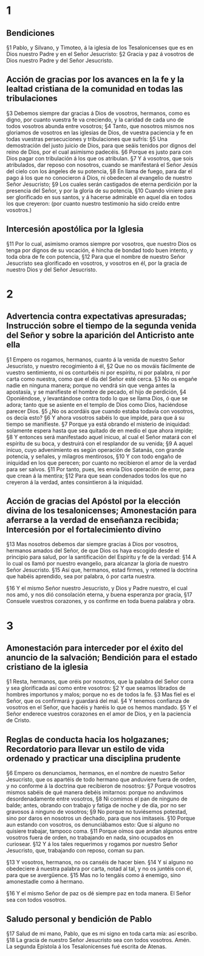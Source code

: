 # 1 
## Bendiciones
§1 Pablo, y Silvano, y Timoteo, á la iglesia de los Tesalonicenses que es en Dios nuestro Padre y en el Señor Jesucristo: §2 Gracia y paz á vosotros de Dios nuestro Padre y del Señor Jesucristo.

## Acción de gracias por los avances en la fe y la lealtad cristiana de la comunidad en todas las tribulaciones
§3 Debemos siempre dar gracias á Dios de vosotros, hermanos, como es digno, por cuanto vuestra fe va creciendo, y la caridad de cada uno de todos vosotros abunda entre vosotros; §4 Tanto, que nosotros mismos nos gloriamos de vosotros en las iglesias de Dios, de vuestra paciencia y fe en todas vuestras persecuciones y tribulaciones que sufrís: §5 Una demostración del justo juicio de Dios, para que seáis tenidos por dignos del reino de Dios, por el cual asimismo padecéis. §6 Porque es justo para con Dios pagar con tribulación á los que os atribulan. §7 Y á vosotros, que sois atribulados, dar reposo con nosotros, cuando se manifestará el Señor Jesús del cielo con los ángeles de su potencia, §8 En llama de fuego, para dar el pago á los que no conocieron á Dios, ni obedecen al evangelio de nuestro Señor Jesucristo; §9 Los cuales serán castigados de eterna perdición por la presencia del Señor, y por la gloria de su potencia, §10 Cuando viniere para ser glorificado en sus santos, y á hacerse admirable en aquel día en todos los que creyeron: (por cuanto nuestro testimonio ha sido creído entre vosotros.)

## Intercesión apostólica por la Iglesia
§11 Por lo cual, asimismo oramos siempre por vosotros, que nuestro Dios os tenga por dignos de su vocación, é hincha de bondad todo buen intento, y toda obra de fe con potencia, §12 Para que el nombre de nuestro Señor Jesucristo sea glorificado en vosotros, y vosotros en él, por la gracia de nuestro Dios y del Señor Jesucristo. 

# 2 
## Advertencia contra expectativas apresuradas; Instrucción sobre el tiempo de la segunda venida del Señor y sobre la aparición del Anticristo ante ella
§1 Empero os rogamos, hermanos, cuanto á la venida de nuestro Señor Jesucristo, y nuestro recogimiento á él, §2 Que no os mováis fácilmente de vuestro sentimiento, ni os conturbéis ni por espíritu, ni por palabra, ni por carta como nuestra, como que el día del Señor esté cerca. §3 No os engañe nadie en ninguna manera; porque no vendrá sin que venga antes la apostasía, y se manifieste el hombre de pecado, el hijo de perdición, §4 Oponiéndose, y levantándose contra todo lo que se llama Dios, ó que se adora; tanto que se asiente en el templo de Dios como Dios, haciéndose parecer Dios. §5 ¿No os acordáis que cuando estaba todavía con vosotros, os decía esto? §6 Y ahora vosotros sabéis lo que impide, para que á su tiempo se manifieste. §7 Porque ya está obrando el misterio de iniquidad: solamente espera hasta que sea quitado de en medio el que ahora impide; §8 Y entonces será manifestado aquel inicuo, al cual el Señor matará con el espíritu de su boca, y destruirá con el resplandor de su venida; §9 A aquel inicuo, cuyo advenimiento es según operación de Satanás, con grande potencia, y señales, y milagros mentirosos, §10 Y con todo engaño de iniquidad en los que perecen; por cuanto no recibieron el amor de la verdad para ser salvos. §11 Por tanto, pues, les envía Dios operación de error, para que crean á la mentira; §12 Para que sean condenados todos los que no creyeron á la verdad, antes consintieron á la iniquidad.

## Acción de gracias del Apóstol por la elección divina de los tesalonicenses; Amonestación para aferrarse a la verdad de enseñanza recibida; Intercesión por el fortalecimiento divino
§13 Mas nosotros debemos dar siempre gracias á Dios por vosotros, hermanos amados del Señor, de que Dios os haya escogido desde el principio para salud, por la santificación del Espíritu y fe de la verdad: §14 A lo cual os llamó por nuestro evangelio, para alcanzar la gloria de nuestro Señor Jesucristo. §15 Así que, hermanos, estad firmes, y retened la doctrina que habéis aprendido, sea por palabra, ó por carta nuestra.

§16 Y el mismo Señor nuestro Jesucristo, y Dios y Padre nuestro, el cual nos amó, y nos dió consolación eterna, y buena esperanza por gracia, §17 Consuele vuestros corazones, y os confirme en toda buena palabra y obra. 

# 3 
## Amonestación para interceder por el éxito del anuncio de la salvación; Bendición para el estado cristiano de la iglesia
§1 Resta, hermanos, que oréis por nosotros, que la palabra del Señor corra y sea glorificada así como entre vosotros: §2 Y que seamos librados de hombres importunos y malos; porque no es de todos la fe. §3 Mas fiel es el Señor, que os confirmará y guardará del mal. §4 Y tenemos confianza de vosotros en el Señor, que hacéis y haréis lo que os hemos mandado. §5 Y el Señor enderece vuestros corazones en el amor de Dios, y en la paciencia de Cristo.

## Reglas de conducta hacia los holgazanes; Recordatorio para llevar un estilo de vida ordenado y practicar una disciplina prudente
§6 Empero os denunciamos, hermanos, en el nombre de nuestro Señor Jesucristo, que os apartéis de todo hermano que anduviere fuera de orden, y no conforme á la doctrina que recibieron de nosotros: §7 Porque vosotros mismos sabéis de qué manera debéis imitarnos: porque no anduvimos desordenadamente entre vosotros, §8 Ni comimos el pan de ninguno de balde; antes, obrando con trabajo y fatiga de noche y de día, por no ser gravosos á ninguno de vosotros; §9 No porque no tuviésemos potestad, sino por daros en nosotros un dechado, para que nos imitaseis. §10 Porque aun estando con vosotros, os denunciábamos esto: Que si alguno no quisiere trabajar, tampoco coma. §11 Porque oímos que andan algunos entre vosotros fuera de orden, no trabajando en nada, sino ocupados en curiosear. §12 Y á los tales requerimos y rogamos por nuestro Señor Jesucristo, que, trabajando con reposo, coman su pan.

§13 Y vosotros, hermanos, no os canséis de hacer bien. §14 Y si alguno no obedeciere á nuestra palabra por carta, notad al tal, y no os juntéis con él, para que se avergüence. §15 Mas no lo tengáis como á enemigo, sino amonestadle como á hermano.

§16 Y el mismo Señor de paz os dé siempre paz en toda manera. El Señor sea con todos vosotros.

## Saludo personal y bendición de Pablo
§17 Salud de mi mano, Pablo, que es mi signo en toda carta mía: así escribo. §18 La gracia de nuestro Señor Jesucristo sea con todos vosotros. Amén. La segunda Epístola á los Tesalonicenses fué escrita de Atenas. 